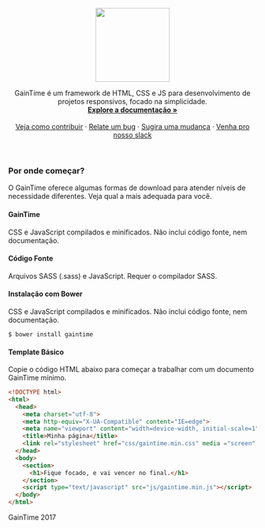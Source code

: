 <p align="center">
  <a href="https://gaintime.github.io">
    <img src="https://gaintime.github.io/assets/img/gaintime.png" alt="" width=150>
  </a>

  <p align="center">
    GainTime é um framework de HTML, CSS e JS para desenvolvimento de projetos responsivos, focado na simplicidade.
    <br>
    <a href="https://gaintime.github.io/"><strong>Explore a documentação »</strong></a>
    <br>
    <br>
    <a href="https://github.com/GainTime/gaintime-factory/blob/master/CONTIBUTING.md">Veja como contribuir</a>
    ·
    <a href="https://github.com/GainTime/gaintime-factory/issues/new">Relate um bug</a>
    ·
    <a href="https://github.com/GainTime/gaintime-factory/issues/new?labels=feature">Sugira uma mudança</a>
    ·
    <a href="https://join.slack.com/t/gaintime-fw/shared_invite/enQtMzMzNzc2NzI3Mjg1LWEyMTJiYTkxMGY2OTA0OWM3ZDU1YjllODRiNTQ5MDdjZjVlY2MxNThlODA3MDRmNzRhYWI5NmY3MjNiZGM1OTU">Venha pro nosso slack</a>
  </p>
</p>

<br>

### Por onde começar?

O GainTime oferece algumas formas de download para atender níveis de necessidade diferentes. Veja qual a mais adequada para você.

#### GainTime

CSS e JavaScript compilados e minificados. Não inclui código fonte, nem documentação.

#### Código Fonte

Arquivos SASS (.sass) e JavaScript. Requer o compilador SASS.

#### Instalação com Bower

CSS e JavaScript compilados e minificados. Não inclui código fonte, nem documentação.
```
$ bower install gaintime
```
#### Template Básico

Copie o código HTML abaixo para começar a trabalhar com um documento GainTime mínimo.

``` html
<!DOCTYPE html>
<html>
  <head>
    <meta charset="utf-8">
    <meta http-equiv="X-UA-Compatible" content="IE=edge">
    <meta name="viewport" content="width=device-width, initial-scale=1">
    <title>Minha página</title>
    <link rel="stylesheet" href="css/gaintime.min.css" media ="screen" title="no title">
  </head>
  <body>
    <section>
      <h1>Fique focado, e vai vencer no final.</h1>
    </section>
    <script type="text/javascript" src="js/gaintime.min.js"></script>
  </body>
</html>
```

GainTime 2017
